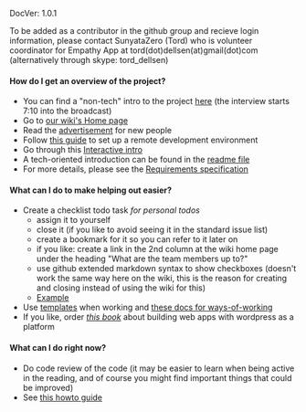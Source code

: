 DocVer: 1.0.1


To be added as a contributor in the github group and recieve login information, please contact SunyataZero (Tord) who is volunteer coordinator for Empathy App at tord(dot)dellsen(at)gmail(dot)com (alternatively through skype: tord_dellsen)


#### How do I get an overview of the project?

* You can find a "non-tech" intro to the project [here](http://mettacenter.org/wp-content/uploads/2014/08/Peace-Paradigm-Radio-Aug-22-2014.mp3) (the interview starts 7:10 into the broadcast)
* Go to [our wiki's Home page](https://github.com/EmpathyApp/EmpathyApp/wiki)
* Read the [advertisement](../misc/advertisement-for-devs.md) for new people
* Follow [this guide](../ways-of-working/howto/setting-up-a-remote-dev-env.md) to set up a remote development environment
* Go through this [Interactive intro](interactive-intro.md)
* A tech-oriented introduction can be found in the [readme file](../../README.md)
* For more details, please see the [Requirements specification](../design/requirements-spec.md)


#### What can I do to make helping out easier?

* Create a checklist todo task *for personal todos*
  * assign it to yourself 
  * close it (if you like to avoid seeing it in the standard issue list)
  * create a bookmark for it so you can refer to it later on
  * if you like: create a link in the 2nd column at the wiki home page under the heading "What are the team members up to?"
  * use github extended markdown syntax to show checkboxes (doesn't work the same way here on the wiki, this is the reason for creating and closing instead of using the wiki for this)
  * [Example](https://github.com/EmpathyApp/EmpathyApp/issues/23)
* Use [templates](../ways-of-working/templates) when working and [these docs for ways-of-working](ways-of-working)
* If you like, order [*this book*](http://shop.oreilly.com/product/0636920029380.do) about building web apps with wordpress as a platform


#### What can I do right now?

* Do code review of the code (it may be easier to learn when being active in the reading, and of course you might find important things that could be improved)
* See [this howto guide](../ways-of-working/howto/finding-an-issue-to-work-on.md)

